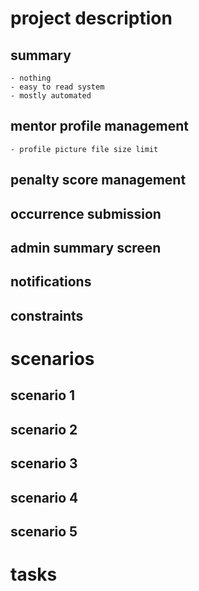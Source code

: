 # project description

## summary
    - nothing
    - easy to read system
    - mostly automated

## mentor profile management
    - profile picture file size limit
    
## penalty score management

## occurrence submission

## admin summary screen

## notifications

## constraints

# scenarios

## scenario 1

## scenario 2

## scenario 3

## scenario 4

## scenario 5

# tasks

